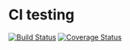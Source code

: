 # CI testing

[![Build Status](https://travis-ci.org/rjchallis/test.svg?branch=master)](https://travis-ci.org/rjchallis/test)
[![Coverage Status](https://coveralls.io/repos/github/rjchallis/test/badge.svg?branch=master)](https://coveralls.io/github/rjchallis/test?branch=master)
